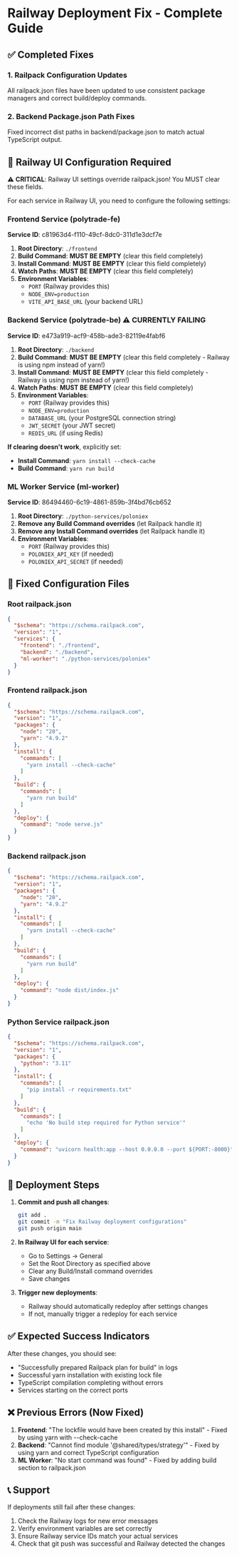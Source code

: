 # Railway Deployment Fix - Complete Guide

## ✅ Completed Fixes

### 1. Railpack Configuration Updates
All railpack.json files have been updated to use consistent package managers and correct build/deploy commands.

### 2. Backend Package.json Path Fixes
Fixed incorrect dist paths in backend/package.json to match actual TypeScript output.

## 🚀 Railway UI Configuration Required

⚠️ **CRITICAL**: Railway UI settings override railpack.json! You MUST clear these fields.

For each service in Railway UI, you need to configure the following settings:

### Frontend Service (polytrade-fe)
**Service ID**: c81963d4-f110-49cf-8dc0-311d1e3dcf7e

1. **Root Directory**: `./frontend`
2. **Build Command**: **MUST BE EMPTY** (clear this field completely)
3. **Install Command**: **MUST BE EMPTY** (clear this field completely)
4. **Watch Paths**: **MUST BE EMPTY** (clear this field completely)
5. **Environment Variables**:
   - `PORT` (Railway provides this)
   - `NODE_ENV=production`
   - `VITE_API_BASE_URL` (your backend URL)

### Backend Service (polytrade-be) ⚠️ CURRENTLY FAILING
**Service ID**: e473a919-acf9-458b-ade3-82119e4fabf6

1. **Root Directory**: `./backend`
2. **Build Command**: **MUST BE EMPTY** (clear this field completely - Railway is using npm instead of yarn!)
3. **Install Command**: **MUST BE EMPTY** (clear this field completely - Railway is using npm instead of yarn!)
4. **Watch Paths**: **MUST BE EMPTY** (clear this field completely)
5. **Environment Variables**:
   - `PORT` (Railway provides this)
   - `NODE_ENV=production`
   - `DATABASE_URL` (your PostgreSQL connection string)
   - `JWT_SECRET` (your JWT secret)
   - `REDIS_URL` (if using Redis)

**If clearing doesn't work**, explicitly set:
- **Install Command**: `yarn install --check-cache`
- **Build Command**: `yarn run build`

### ML Worker Service (ml-worker)
**Service ID**: 86494460-6c19-4861-859b-3f4bd76cb652

1. **Root Directory**: `./python-services/poloniex`
2. **Remove any Build Command overrides** (let Railpack handle it)
3. **Remove any Install Command overrides** (let Railpack handle it)
4. **Environment Variables**:
   - `PORT` (Railway provides this)
   - `POLONIEX_API_KEY` (if needed)
   - `POLONIEX_API_SECRET` (if needed)

## 📝 Fixed Configuration Files

### Root railpack.json
```json
{
  "$schema": "https://schema.railpack.com",
  "version": "1",
  "services": {
    "frontend": "./frontend",
    "backend": "./backend",
    "ml-worker": "./python-services/poloniex"
  }
}
```

### Frontend railpack.json
```json
{
  "$schema": "https://schema.railpack.com",
  "version": "1",
  "packages": {
    "node": "20",
    "yarn": "4.9.2"
  },
  "install": {
    "commands": [
      "yarn install --check-cache"
    ]
  },
  "build": {
    "commands": [
      "yarn run build"
    ]
  },
  "deploy": {
    "command": "node serve.js"
  }
}
```

### Backend railpack.json
```json
{
  "$schema": "https://schema.railpack.com",
  "version": "1",
  "packages": {
    "node": "20",
    "yarn": "4.9.2"
  },
  "install": {
    "commands": [
      "yarn install --check-cache"
    ]
  },
  "build": {
    "commands": [
      "yarn run build"
    ]
  },
  "deploy": {
    "command": "node dist/index.js"
  }
}
```

### Python Service railpack.json
```json
{
  "$schema": "https://schema.railpack.com",
  "version": "1",
  "packages": {
    "python": "3.11"
  },
  "install": {
    "commands": [
      "pip install -r requirements.txt"
    ]
  },
  "build": {
    "commands": [
      "echo 'No build step required for Python service'"
    ]
  },
  "deploy": {
    "command": "uvicorn health:app --host 0.0.0.0 --port ${PORT:-8000}"
  }
}
```

## 🔄 Deployment Steps

1. **Commit and push all changes**:
   ```bash
   git add .
   git commit -m "Fix Railway deployment configurations"
   git push origin main
   ```

2. **In Railway UI for each service**:
   - Go to Settings → General
   - Set the Root Directory as specified above
   - Clear any Build/Install command overrides
   - Save changes

3. **Trigger new deployments**:
   - Railway should automatically redeploy after settings changes
   - If not, manually trigger a redeploy for each service

## ✅ Expected Success Indicators

After these changes, you should see:
- "Successfully prepared Railpack plan for build" in logs
- Successful yarn installation with existing lock file
- TypeScript compilation completing without errors
- Services starting on the correct ports

## ❌ Previous Errors (Now Fixed)

1. **Frontend**: "The lockfile would have been created by this install" - Fixed by using yarn with --check-cache
2. **Backend**: "Cannot find module '@shared/types/strategy'" - Fixed by using yarn and correct TypeScript configuration
3. **ML Worker**: "No start command was found" - Fixed by adding build section to railpack.json

## 📞 Support

If deployments still fail after these changes:
1. Check the Railway logs for new error messages
2. Verify environment variables are set correctly
3. Ensure Railway service IDs match your actual services
4. Check that git push was successful and Railway detected the changes
